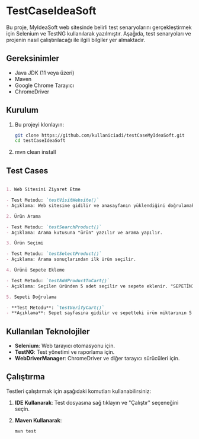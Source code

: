 # TestCaseIdeaSoft

Bu proje, MyIdeaSoft web sitesinde belirli test senaryolarını gerçekleştirmek için Selenium ve TestNG kullanılarak yazılmıştır. Aşağıda, test senaryoları ve projenin nasıl çalıştırılacağı ile ilgili bilgiler yer almaktadır.

## Gereksinimler

- Java JDK (11 veya üzeri)
- Maven
- Google Chrome Tarayıcı
- ChromeDriver
  
## Kurulum

1. Bu projeyi klonlayın:

   ```sh
   git clone https://github.com/kullaniciadi/testCaseMyIdeaSoft.git
   cd testCaseIdeaSoft
2. mvn clean install

## Test Cases

```markdown

1. Web Sitesini Ziyaret Etme

- Test Metodu: `testVisitWebsite()`
- Açıklama: Web sitesine gidilir ve anasayfanın yüklendiğini doğrulamak için logo kontrol edilir.

2. Ürün Arama

- Test Metodu: `testSearchProduct()`
- Açıklama: Arama kutusuna "ürün" yazılır ve arama yapılır.

3. Ürün Seçimi

- Test Metodu: `testSelectProduct()`
- Açıklama: Arama sonuçlarından ilk ürün seçilir.

4. Ürünü Sepete Ekleme

- Test Metodu: `testAddProductToCart()`
- Açıklama: Seçilen üründen 5 adet seçilir ve sepete eklenir. "SEPETİNİZE EKLENMİŞTİR" mesajı kontrol edilir.

5. Sepeti Doğrulama

- **Test Metodu**: `testVerifyCart()`
- **Açıklama**: Sepet sayfasına gidilir ve sepetteki ürün miktarının 5 olduğu doğrulanır.
```

## Kullanılan Teknolojiler

- **Selenium**: Web tarayıcı otomasyonu için.
- **TestNG**: Test yönetimi ve raporlama için.
- **WebDriverManager**: ChromeDriver ve diğer tarayıcı sürücüleri için.

## Çalıştırma

Testleri çalıştırmak için aşağıdaki komutları kullanabilirsiniz:

1. **IDE Kullanarak**: Test dosyasına sağ tıklayın ve "Çalıştır" seçeneğini seçin.
2. **Maven Kullanarak**:

   ```sh
   mvn test


